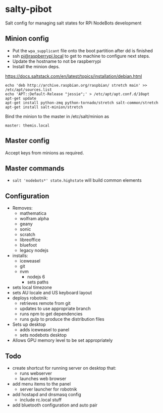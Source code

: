 # salty-pibot
Salt config for managing salt states for RPi NodeBots development

## Minion config

* Put the `wpa_supplicant` file onto the boot partition after dd is finished
* ssh pi@raspberrypi.local to get to machine to configure next steps.
* Update the hostname to not be raspberrypi
* Install the minion deps.

https://docs.saltstack.com/en/latest/topics/installation/debian.html

```
echo 'deb http://archive.raspbian.org/raspbian/ stretch main' >> /etc/apt/sources.list
echo 'APT::Default-Release "jessie";' > /etc/apt/apt.conf.d/10apt
apt-get update
apt-get install python-zmq python-tornado/stretch salt-common/stretch
apt-get install salt-minion/stretch
```

Bind the minion to the master in /etc/salt/minion as

```
master: themis.local
```

## Master config

Accept keys from minions as required.

## Master commands

* `salt 'nodebots*' state.highstate` will build common elements


## Configuration

* Removes:
    * mathematica
    * wolfram alpha
    * geany
    * sonic
    * scratch
    * libreoffice
    * bluefoot
    * legacy nodejs
* installs:
    * iceweasel
    * git
    * nvm
        * nodejs 6
        * sets paths
* sets local timezone
* sets AU locale and US keyboard layout
* deploys robotnik:
    * retrieves remote from git
    * updates to use appropriate branch
	* runs npm to get dependencies
	* runs gulp to produce the distribution files
* Sets up desktop
    * adds iceweasel to panel
    * sets nodebots desktop
* Allows GPU memory level to be set appropriately

## Todo

* create shortcut for running server on desktop that:
	* runs webserver
	* launches web browser
* add menu items to the panel
	* server launcher for robotnik
* add hostapd and dnsmasq config
	* include rc.local stuff
* add bluetooth configuration and auto pair
